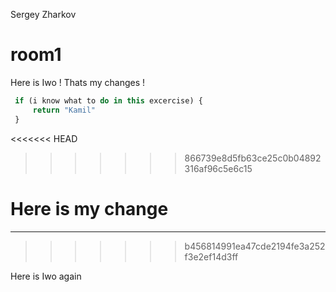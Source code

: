 

Sergey Zharkov

# room1


Here is Iwo ! Thats my changes !
```javascript
 if (i know what to do in this excercise) {
     return "Kamil"
 }
```
<<<<<<< HEAD
>>>>>>> 866739e8d5fb63ce25c0b04892316af96c5e6c15



Here is my change
=======
---
>>>>>>> b456814991ea47cde2194fe3a252f3e2ef14d3ff

Here is Iwo again